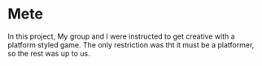 # Mete
In this project, My group and I were instructed to get creative with a platform styled game. The only restriction was tht it must be a platformer, so the rest was up to us. 
